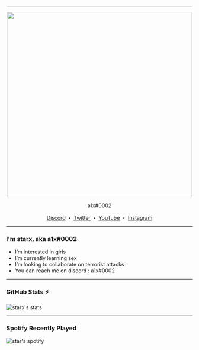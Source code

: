 
------
<p align="center">  
  <img src="banner.gif" width="500">
</p>
<p align="center">
    a1x#0002
<p align="center">
</p>
<p align="center">
<a href="https://discord.gg/8jJbGHUFwH">Discord</a>
    ・
    <a href="https://www.twitter.com/starxcpu">Twitter</a>
    ・
    <a href="https://www.youtube.com/starxa1">YouTube</a>
    ・
    <a href="https://www.instagram.com/starxa1/">Instagram</a>
</p>

<p align="center">  

--- 

### I'm starx, aka a1x#0002

- I’m interested in girls
- I’m currently learning sex
- I’m looking to collaborate on terrorist attacks
- You can reach me on discord : a1x#0002

---

### GitHub Stats :zap: 

<img align="left" alt="starx's stats" src="https://github-readme-stats-liart-six.vercel.app/api?username=starxcpu&show_icons=true&hide_border=true" />
<br />

---

### Spotify Recently Played

![star's spotify](https://spotify-recently-played-readme.vercel.app/api?user=5yl1iwma72qfhnxme0ulybqgo)
